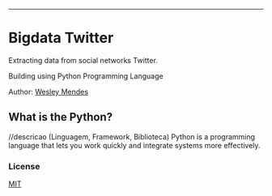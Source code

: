 <!-- ![](src/logo.png)
<p align="center">
   <a href="https://github.com/WesGtoX/bigdata-twitter">
     <img src="**IMG**.png" alt="**PROJETO**" title="**PROJETO**" width="500">
   </a>
</p> -->

-----------------

# Bigdata Twitter

Extracting data from social networks Twitter.

Building using Python Programming Language

Author: [Wesley Mendes](https://github.com/WesGtoX)

## What is the Python? ##

//descricao (Linguagem, Framework, Biblioteca)
Python is a programming language that lets you work quickly and integrate systems more effectively.


### License ###

[MIT](LICENSE)